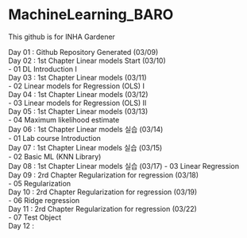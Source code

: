 # MachineLearning_BARO
This github is for INHA Gardener

Day 01 : Github Repository Generated (03/09)  
Day 02 : 1st Chapter Linear models Start (03/10)  
         - 01 DL Introduction I  
Day 03 : 1st Chapter Linear models (03/11)  
         - 02 Linear models for Regression (OLS) I  
Day 04 : 1st Chapter Linear models (03/12)  
         - 03 Linear models for Regression (OLS) II  
Day 05 : 1st Chapter Linear models (03/13)  
         - 04 Maximum likelihood estimate  
Day 06 : 1st Chapter Linear models 실습 (03/14)  
         - 01 Lab course Introduction  
Day 07 : 1st Chapter Linear models 실습 (03/15)  
         - 02 Basic ML (KNN Library)  
Day 08 : 1st Chapter Linear models 실습 (03/17) 
         - 03 Linear Regression  
Day 09 : 2rd Chapter Regularization for regression (03/18)  
         - 05 Regularization  
Day 10 : 2rd Chapter Regularization for regression (03/19)  
         - 06 Ridge regression  
Day 11 : 2rd Chapter Regularization for regression (03/22)  
         - 07 Test Object  
Day 12 :  
